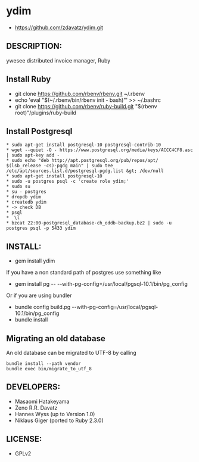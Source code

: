 # ydim

* https://github.com/zdavatz/ydim.git

## DESCRIPTION:

ywesee distributed invoice manager, Ruby

## Install Ruby

* git clone https://github.com/rbenv/rbenv.git ~/.rbenv
* echo 'eval "$(~/.rbenv/bin/rbenv init - bash)"' >> ~/.bashrc
* git clone https://github.com/rbenv/ruby-build.git "$(rbenv root)"/plugins/ruby-build

## Install Postgresql
```
* sudo apt-get install postgresql-10 postgresql-contrib-10
* wget --quiet -O - https://www.postgresql.org/media/keys/ACCC4CF8.asc | sudo apt-key add -
* sudo echo "deb http://apt.postgresql.org/pub/repos/apt/ $(lsb_release -cs)-pgdg main" | sudo tee /etc/apt/sources.list.d/postgresql-pgdg.list &gt; /dev/null
* sudo apt-get install postgresql-10
* sudo -u postgres psql -c 'create role ydim;'
* sudo su
* su - postgres
* dropdb ydim
* createdb ydim
* -> check DB
* psql
*  \l
* bzcat 22:00-postgresql_database-ch_oddb-backup.bz2 | sudo -u postgres psql -p 5433 ydim
```
## INSTALL:

* gem install ydim

If you have a non standard path of postgres use something like

* gem install pg -- --with-pg-config=/usr/local/pgsql-10.1/bin/pg_config

Or if you are using bundler

* bundle config build.pg --with-pg-config=/usr/local/pgsql-10.1/bin/pg_config
* bundle install

## Migrating an old database

An old database can be migrated to UTF-8 by calling

    bundle install --path vendor
    bundle exec bin/migrate_to_utf_8

## DEVELOPERS:

* Masaomi Hatakeyama
* Zeno R.R. Davatz
* Hannes Wyss (up to Version 1.0)
* Niklaus Giger (ported to Ruby 2.3.0)

## LICENSE:

* GPLv2
